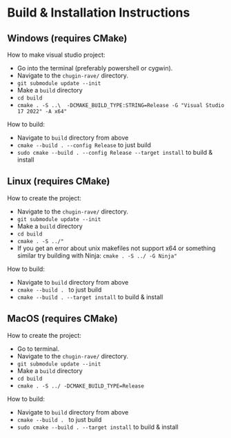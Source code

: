 # Build & Installation Instructions
## Windows (requires CMake)
How to make visual studio project:

- Go into the terminal (preferably powershell or cygwin).
- Navigate to the `chugin-rave/` directory.
- `git submodule update --init`
- Make a `build` directory
- `cd build`
- `cmake . -S ..\  -DCMAKE_BUILD_TYPE:STRING=Release -G "Visual Studio 17 2022" -A x64"`

How to build:
- Navigate to `build` directory from above
- `cmake --build . --config Release` to just build
- `sudo cmake --build . --config Release --target install` to build & install

## Linux (requires CMake)
How to create the project:

- Navigate to the `chugin-rave/` directory.
- `git submodule update --init`
-  Make a `build` directory
-  `cd build`
-  `cmake . -S ../"`
-  If you get an error about unix makefiles not support x64 or something similar try building with Ninja: `cmake . -S ../ -G Ninja"`

How to build:
- Navigate to `build` directory from above
- `cmake --build . ` to just build
- `cmake --build . --target install` to build & install

## MacOS (requires CMake)
How to create the project:

- Go to terminal.
- Navigate to the `chugin-rave/` directory.
- `git submodule update --init`
- Make a `build` directory
- `cd build`
- `cmake . -S ../ -DCMAKE_BUILD_TYPE=Release`

How to build:
- Navigate to `build` directory from above
- `cmake --build . ` to just build
- `sudo cmake --build . --target install` to build & install
